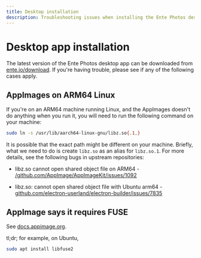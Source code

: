 ```yaml
---
title: Desktop installation
description: Troubleshooting issues when installing the Ente Photos desktop app
---
```


# Desktop app installation

The latest version of the Ente Photos desktop app can be downloaded from
[ente.io/download](https://ente.io/download). If you're having trouble, please
see if any of the following cases apply.

## AppImages on ARM64 Linux

If you're on an ARM64 machine running Linux, and the AppImages doesn't do
anything when you run it, you will need to run the following command on your
machine:

```sh
sudo ln -s /usr/lib/aarch64-linux-gnu/libz.so{.1,}
```

It is possible that the exact path might be different on your machine. Briefly,
what we need to do is create `libz.so` as an alias for `libz.so.1`. For more
details, see the following bugs in upstream repositories:

* libz.so cannot open shared object file on ARM64 -
  [/github.com/AppImage/AppImageKit/issues/1092](https://github.com/AppImage/AppImageKit/issues/1092)

* libz.so: cannot open shared object file with Ubuntu arm64 - [github.com/electron-userland/electron-builder/issues/7835](https://github.com/electron-userland/electron-builder/issues/7835)

## AppImage says it requires FUSE

See
[docs.appimage.org](https://docs.appimage.org/user-guide/troubleshooting/fuse.html#the-appimage-tells-me-it-needs-fuse-to-run).

tl;dr; for example, on Ubuntu,

```sh
sudo apt install libfuse2
```
